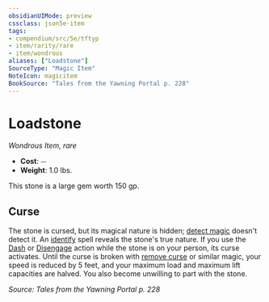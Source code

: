 ```yaml
---
obsidianUIMode: preview
cssclass: json5e-item
tags:
- compendium/src/5e/tftyp
- item/rarity/rare
- item/wondrous
aliases: ["Loadstone"]
SourceType: "Magic Item"
NoteIcon: magicitem
BookSource: "Tales from the Yawning Portal p. 228"
---
```

# Loadstone
*Wondrous Item, rare*  

- **Cost**: ⏤
- **Weight**: 1.0 lbs.

This stone is a large gem worth 150 gp.

## Curse

The stone is cursed, but its magical nature is hidden; [detect magic](/2-Mechanics/CLI/spells/detect-magic.md) doesn't detect it. An [identify](/2-Mechanics/CLI/spells/identify.md) spell reveals the stone's true nature. If you use the [Dash](/2-Mechanics/CLI/rules/actions.md#Dash) or [Disengage](/2-Mechanics/CLI/rules/actions.md#Disengage) action while the stone is on your person, its curse activates. Until the curse is broken with [remove curse](/2-Mechanics/CLI/spells/remove-curse.md) or similar magic, your speed is reduced by 5 feet, and your maximum load and maximum lift capacities are halved. You also become unwilling to part with the stone.

*Source: Tales from the Yawning Portal p. 228*